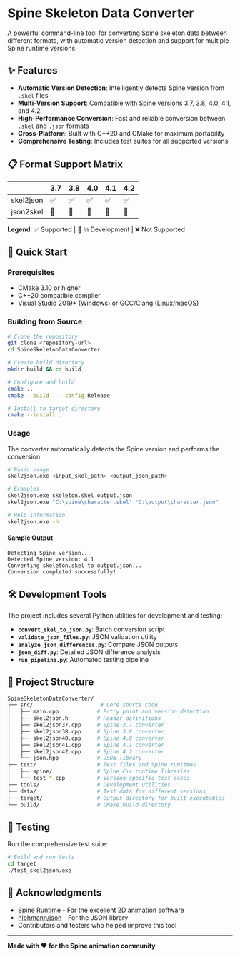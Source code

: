 # Spine Skeleton Data Converter

A powerful command-line tool for converting Spine skeleton data between different formats, with automatic version detection and support for multiple Spine runtime versions.

## ✨ Features

- **Automatic Version Detection**: Intelligently detects Spine version from `.skel` files
- **Multi-Version Support**: Compatible with Spine versions 3.7, 3.8, 4.0, 4.1, and 4.2
- **High-Performance Conversion**: Fast and reliable conversion between `.skel` and `.json` formats
- **Cross-Platform**: Built with C++20 and CMake for maximum portability
- **Comprehensive Testing**: Includes test suites for all supported versions

## 📋 Format Support Matrix

|           | 3.7 | 3.8 | 4.0 | 4.1 | 4.2 |
| --------- | --- | --- | --- | --- | --- |
| skel2json | ✅  | ✅  | ✅  | ✅  | ✅  |
| json2skel | 🚧  | 🚧  | 🚧  | 🚧  | 🚧  |

**Legend**: ✅ Supported | 🚧 In Development | ❌ Not Supported

## 🚀 Quick Start

### Prerequisites

- CMake 3.10 or higher
- C++20 compatible compiler
- Visual Studio 2019+ (Windows) or GCC/Clang (Linux/macOS)

### Building from Source

```bash
# Clone the repository
git clone <repository-url>
cd SpineSkeletonDataConverter

# Create build directory
mkdir build && cd build

# Configure and build
cmake ..
cmake --build . --config Release

# Install to target directory
cmake --install .
```

### Usage

The converter automatically detects the Spine version and performs the conversion:

```bash
# Basic usage
skel2json.exe <input_skel_path> <output_json_path>

# Examples
skel2json.exe skeleton.skel output.json
skel2json.exe "C:\spine\character.skel" "C:\output\character.json"

# Help information
skel2json.exe -h
```

#### Sample Output
```
Detecting Spine version...
Detected Spine version: 4.1
Converting skeleton.skel to output.json...
Conversion completed successfully!
```

## 🛠️ Development Tools

The project includes several Python utilities for development and testing:

- **`convert_skel_to_json.py`**: Batch conversion script
- **`validate_json_files.py`**: JSON validation utility
- **`analyze_json_differences.py`**: Compare JSON outputs
- **`json_diff.py`**: Detailed JSON difference analysis
- **`run_pipeline.py`**: Automated testing pipeline

## 📁 Project Structure

```bash
SpineSkeletonDataConverter/
├── src/                     # Core source code
│   ├── main.cpp            # Entry point and version detection
│   ├── skel2json.h         # Header definitions
│   ├── skel2json37.cpp     # Spine 3.7 converter
│   ├── skel2json38.cpp     # Spine 3.8 converter
│   ├── skel2json40.cpp     # Spine 4.0 converter
│   ├── skel2json41.cpp     # Spine 4.1 converter
│   ├── skel2json42.cpp     # Spine 4.2 converter
│   └── json.hpp            # JSON library
├── test/                   # Test files and Spine runtimes
│   ├── spine/              # Spine C++ runtime libraries
│   └── test_*.cpp          # Version-specific test cases
├── tools/                  # Development utilities
├── data/                   # Test data for different versions
├── target/                 # Output directory for built executables
└── build/                  # CMake build directory
```

## 🧪 Testing

Run the comprehensive test suite:

```bash
# Build and run tests
cd target
./test_skel2json.exe
```

## 🙏 Acknowledgments

- [Spine Runtime](http://esotericsoftware.com/) - For the excellent 2D animation software
- [nlohmann/json](https://github.com/nlohmann/json) - For the JSON library
- Contributors and testers who helped improve this tool

---

**Made with ❤️ for the Spine animation community**

